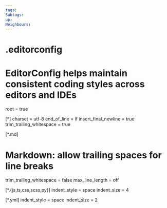 ```yaml
---
tags: 
Subtags: 
up: 
Neighbours:
---
```

# .editorconfig

# EditorConfig helps maintain consistent coding styles across editors and IDEs

root = true

[*]
charset = utf-8
end_of_line = lf
insert_final_newline = true
trim_trailing_whitespace = true

[*.md]
# Markdown: allow trailing spaces for line breaks
trim_trailing_whitespace = false
max_line_length = off

[*.{js,ts,css,scss,py}]
indent_style = space
indent_size = 4

[*.yml]
indent_style = space
indent_size = 2

























